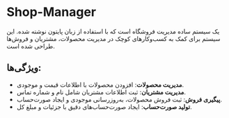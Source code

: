 # Shop-Manager
 
  یک سیستم ساده مدیریت فروشگاه است که با استفاده از زبان پایتون نوشته شده. این سیستم برای کمک به کسب‌وکارهای کوچک در مدیریت محصولات، مشتریان و فروش‌ها طراحی شده است.

## ویژگی‌ها:
- **مدیریت محصولات**: افزودن محصولات با اطلاعات قیمت و موجودی.
- **مدیریت مشتریان**: ثبت اطلاعات مشتریان شامل نام و شماره تماس.
- **پیگیری فروش**: ثبت فروش محصولات، به‌روزرسانی موجودی و ایجاد صورت‌حساب.
- **تولید صورت‌حساب**: ایجاد صورت‌حساب‌های دقیق با جزئیات و مبلغ کل.



